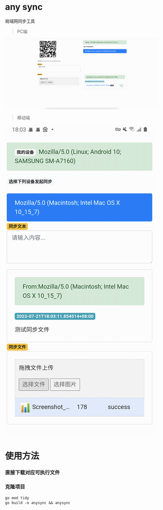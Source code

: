# any sync

局域网同步工具

> PC端

![screen](/doc/pc.png)

> 移动端

![screen](/doc/phone.png)


# 使用方法

### 直接下载对应可执行文件

### 克隆项目
```shell
go mod tidy
go build -o anysync && anysync
```
